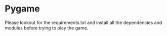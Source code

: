 # Pygame

Please lookout for the requirements.txt and install all the dependencies and modules before trying to play the game.
